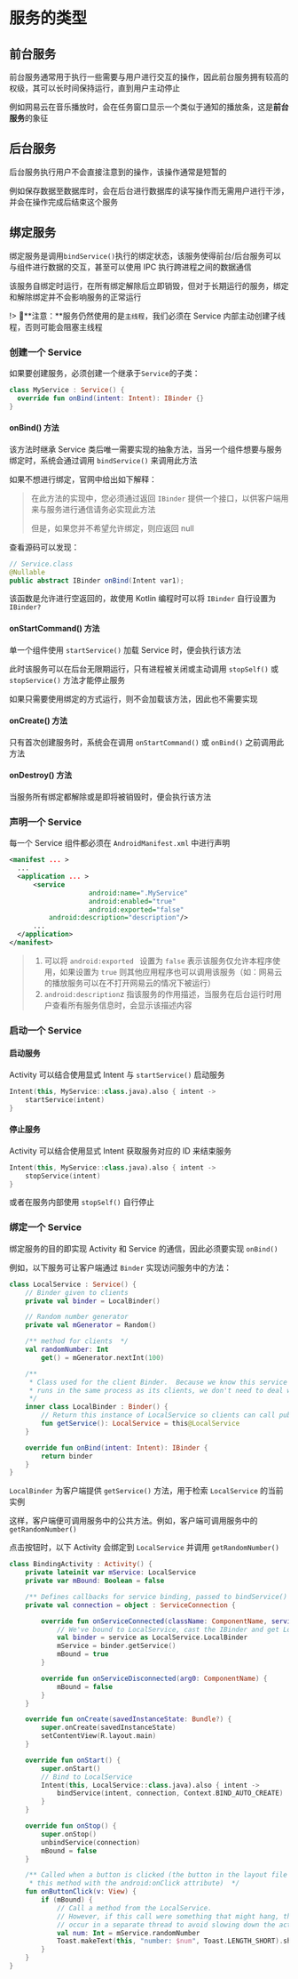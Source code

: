 # 服务的类型

## 前台服务

前台服务通常用于执行一些需要与用户进行交互的操作，因此前台服务拥有较高的权级，其可以长时间保持运行，直到用户主动停止

例如网易云在音乐播放时，会在任务窗口显示一个类似于通知的播放条，这是**前台服务**的象征

## 后台服务

后台服务执行用户不会直接注意到的操作，该操作通常是短暂的

例如保存数据至数据库时，会在后台进行数据库的读写操作而无需用户进行干涉，并会在操作完成后结束这个服务

## 绑定服务

绑定服务是调用`bindService()`执行的绑定状态，该服务使得前台/后台服务可以与组件进行数据的交互，甚至可以使用 IPC 执行跨进程之间的数据通信

该服务自绑定时运行，在所有绑定解除后立即销毁，但对于长期运行的服务，绑定和解除绑定并不会影响服务的正常运行

!> 🧨**注意：**服务仍然使用的是`主线程`，我们必须在 Service 内部主动创建子线程，否则可能会阻塞主线程



### 创建一个 Service

如果要创建服务，必须创建一个继承于`Service`的子类：

```kotlin
class MyService : Service() {
  override fun onBind(intent: Intent): IBinder {}
}
```

#### onBind() 方法

该方法时继承 Service 类后唯一需要实现的抽象方法，当另一个组件想要与服务绑定时，系统会通过调用 `bindService()` 来调用此方法

如果不想进行绑定，官网中给出如下解释：

> 在此方法的实现中，您必须通过返回 `IBinder` 提供一个接口，以供客户端用来与服务进行通信请务必实现此方法
>
> 但是，如果您并不希望允许绑定，则应返回 null

查看源码可以发现：

```java
// Service.class
@Nullable
public abstract IBinder onBind(Intent var1);
```

该函数是允许进行空返回的，故使用 Kotlin 编程时可以将 `IBinder` 自行设置为 `IBinder?` 

#### onStartCommand() 方法

单一个组件使用 `startService()` 加载 Service 时，便会执行该方法

此时该服务可以在后台无限期运行，只有进程被关闭或主动调用 `stopSelf()` 或 `stopService()` 方法才能停止服务

如果只需要使用绑定的方式运行，则不会加载该方法，因此也不需要实现

#### onCreate() 方法

只有首次创建服务时，系统会在调用 `onStartCommand()` 或 `onBind()` 之前调用此方法

#### onDestroy() 方法

当服务所有绑定都解除或是即将被销毁时，便会执行该方法



### 声明一个 Service

每一个 Service 组件都必须在 `AndroidManifest.xml` 中进行声明

```xml
<manifest ... >
  ...
  <application ... >
      <service
					android:name=".MyService"
					android:enabled="true"
					android:exported="false"
          android:description="description"/>
      ...
  </application>
</manifest>
```

>1. 可以将 `android:exported ` 设置为 `false` 表示该服务仅允许本程序使用，如果设置为 `true` 则其他应用程序也可以调用该服务（如：网易云的播放服务可以在不打开网易云的情况下被运行）
>2. `android:description`z 指该服务的作用描述，当服务在后台运行时用户查看所有服务信息时，会显示该描述内容



### 启动一个 Service

#### 启动服务

Activity 可以结合使用显式 Intent 与 `startService()` 启动服务

```kotlin
Intent(this, MyService::class.java).also { intent ->
    startService(intent)
}
```

#### 停止服务

Activity 可以结合使用显式 Intent 获取服务对应的 ID 来结束服务

```kotlin
Intent(this, MyService::class.java).also { intent ->
    stopService(intent)
}
```

或者在服务内部使用 `stopSelf()` 自行停止



### 绑定一个 Service

绑定服务的目的即实现 Activity 和 Service 的通信，因此必须要实现 `onBind()` 

例如，以下服务可让客户端通过 `Binder` 实现访问服务中的方法：

```kotlin
class LocalService : Service() {
    // Binder given to clients
    private val binder = LocalBinder()

    // Random number generator
    private val mGenerator = Random()

    /** method for clients  */
    val randomNumber: Int
        get() = mGenerator.nextInt(100)

    /**
     * Class used for the client Binder.  Because we know this service always
     * runs in the same process as its clients, we don't need to deal with IPC.
     */
    inner class LocalBinder : Binder() {
        // Return this instance of LocalService so clients can call public methods
        fun getService(): LocalService = this@LocalService
    }

    override fun onBind(intent: Intent): IBinder {
        return binder
    }
}
```

`LocalBinder` 为客户端提供 `getService()` 方法，用于检索 `LocalService` 的当前实例

这样，客户端便可调用服务中的公共方法。例如，客户端可调用服务中的 `getRandomNumber()`

点击按钮时，以下 Activity 会绑定到 `LocalService` 并调用 `getRandomNumber()`

```kotlin
class BindingActivity : Activity() {
    private lateinit var mService: LocalService
    private var mBound: Boolean = false

    /** Defines callbacks for service binding, passed to bindService()  */
    private val connection = object : ServiceConnection {

        override fun onServiceConnected(className: ComponentName, service: IBinder) {
            // We've bound to LocalService, cast the IBinder and get LocalService instance
            val binder = service as LocalService.LocalBinder
            mService = binder.getService()
            mBound = true
        }

        override fun onServiceDisconnected(arg0: ComponentName) {
            mBound = false
        }
    }

    override fun onCreate(savedInstanceState: Bundle?) {
        super.onCreate(savedInstanceState)
        setContentView(R.layout.main)
    }

    override fun onStart() {
        super.onStart()
        // Bind to LocalService
        Intent(this, LocalService::class.java).also { intent ->
            bindService(intent, connection, Context.BIND_AUTO_CREATE)
        }
    }

    override fun onStop() {
        super.onStop()
        unbindService(connection)
        mBound = false
    }

    /** Called when a button is clicked (the button in the layout file attaches to
     * this method with the android:onClick attribute)  */
    fun onButtonClick(v: View) {
        if (mBound) {
            // Call a method from the LocalService.
            // However, if this call were something that might hang, then this request should
            // occur in a separate thread to avoid slowing down the activity performance.
            val num: Int = mService.randomNumber
            Toast.makeText(this, "number: $num", Toast.LENGTH_SHORT).show()
        }
    }
}
```



